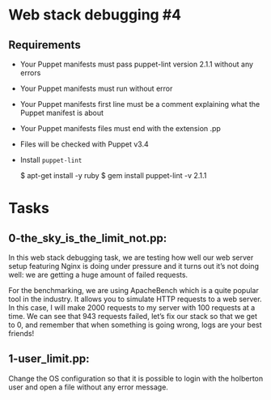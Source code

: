 # Web stack debugging #4

## Requirements
* Your Puppet manifests must pass puppet-lint version 2.1.1 without any errors
* Your Puppet manifests must run without error
* Your Puppet manifests first line must be a comment explaining what the Puppet manifest is about
* Your Puppet manifests files must end with the extension .pp
* Files will be checked with Puppet v3.4
* Install ``puppet-lint``


	$ apt-get install -y ruby
	$ gem install puppet-lint -v 2.1.1

# Tasks

## 0-the_sky_is_the_limit_not.pp:

In this web stack debugging task, we are testing how well our web server setup featuring Nginx is doing under pressure and it turns out it’s not doing well: we are getting a huge amount of failed requests.

For the benchmarking, we are using ApacheBench which is a quite popular tool in the industry. It allows you to simulate HTTP requests to a web server. In this case, I will make 2000 requests to my server with 100 requests at a time. We can see that 943 requests failed, let’s fix our stack so that we get to 0, and remember that when something is going wrong, logs are your best friends!


## 1-user_limit.pp:

Change the OS configuration so that it is possible to login with the holberton user and open a file without any error message.
